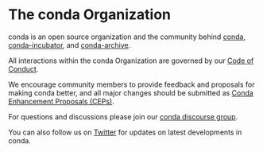 # The conda Organization
conda is an open source organization and the community behind [conda](https://github.com/conda/conda), [conda-incubator](https://github.com/conda-incubator), and [conda-archive](https://github.com/conda-archive).<br>

All interactions within the conda Organization are governed by our [Code of Conduct](https://github.com/conda-incubator/governance/blob/main/CODE_OF_CONDUCT.md#the-short-version).<br>

We encourage community members to provide feedback and proposals for making conda better, and all major changes should be submitted as [Conda Enhancement Proposals (CEPs)](https://github.com/conda-incubator/ceps).</br>

For questions and discussions please join our [conda discourse group](https://conda.discourse.group/). <br>

You can also follow us on [Twitter](https://twitter.com/condaproject) for updates on latest developments in conda.
